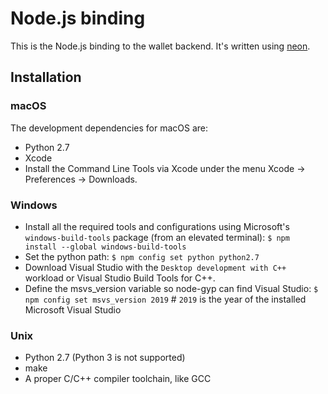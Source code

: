 # Node.js binding

This is the Node.js binding to the wallet backend. It's written using [neon](https://neon-bindings.com/).

## Installation

### macOS

The development dependencies for macOS are:

-   Python 2.7
-   Xcode
-   Install the Command Line Tools via Xcode under the menu Xcode → Preferences → Downloads.

### Windows

-   Install all the required tools and configurations using Microsoft's `windows-build-tools` package (from an elevated terminal):
    `$ npm install --global windows-build-tools`
-   Set the python path:
    `$ npm config set python python2.7`
-   Download Visual Studio with the `Desktop development with C++` workload or Visual Studio Build Tools for C++.
-   Define the msvs_version variable so node-gyp can find Visual Studio:
    `$ npm config set msvs_version 2019` # `2019` is the year of the installed Microsoft Visual Studio

### Unix

-   Python 2.7 (Python 3 is not supported)
-   make
-   A proper C/C++ compiler toolchain, like GCC
